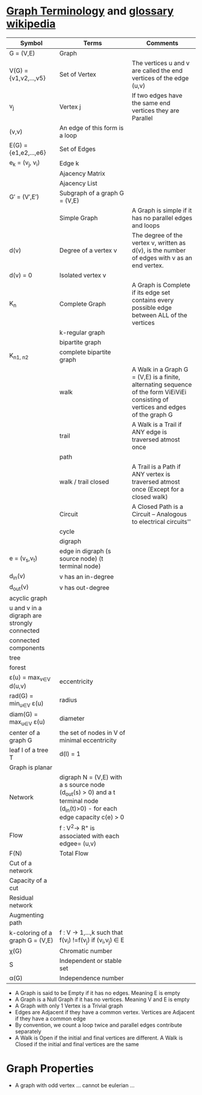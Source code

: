 
# [Graph Terminology](https://visualgo.net/en/graphds?slide=1) and [glossary wikipedia](https://en.wikipedia.org/wiki/Glossary_of_graph_theory_terms)

| Symbol | Terms  | Comments |                                                         
| ------------- | ------------- | ----------------- |                                          
| G = (V,E) | Graph |                                 
| V(G) = {v1,v2,...,v5} | Set of Vertex  | The vertices u and v are called the end vertices of the edge (u,v) |                    
| v<sub>j</sub> | Vertex j | If two edges have the same end vertices they are Parallel |
| (v,v) | An edge of this form is a loop | 
| E(G) = {e1,e2,...,e6} | Set of Edges | |
| e<sub>k</sub> = (v<sub>j</sub>, v<sub>i</sub>) | Edge k | 
|| Ajacency Matrix | |
|| Ajacency List | |
| G′ = (V′,E′) | Subgraph of a graph G = (V,E) | |
|| Simple Graph| A Graph is simple if it has no parallel edges and loops |
| d(v) | Degree of a vertex v |  The degree of the vertex v, written as d(v), is the number of edges with v as an end vertex. |
| d(v) = 0 | Isolated vertex v | | 
|K<sub>n</sub>  | Complete Graph | A Graph is Complete if its edge set contains every possible edge between ALL of the vertices |
| | k-regular graph | |
| | bipartite graph |
|K<sub>n1, n2</sub> | complete bipartite graph |  |
|| walk | A Walk in a Graph G = (V,E) is a finite, alternating sequence of the form ViEiViEi consisting of vertices and edges of the graph G | 
|| trail | A Walk is a Trail if ANY edge is traversed atmost once | 
|| path | | 
|| walk / trail closed | A Trail is a Path if ANY vertex is traversed atmost once (Except for a closed walk) | 
| | Circuit | A Closed Path is a Circuit – Analogous to electrical circuits'' |
|| cycle | |
|| digraph | | 
| e = (v<sub>s</sub>,v<sub>t</sub>) | edge in digraph (s source node) (t terminal node) |  | |
| d<sub>in</sub>(v) | v has an in-degree |  |
| d<sub>out</sub>(v)| v has out-degree |  |
| acyclic graph | |
| u and v in a digraph are strongly connected | |
| connected components | |
| tree | | 
| forest | |
| ε(u) = max<sub>v∈V</sub> d(u,v) | eccentricity |  
|  rad(G) = min<sub>u∈V</sub> ε(u) | radius |
| diam(G) = max<sub>u∈V</sub> ε(u) | diameter | 
| center of a graph G | the set of nodes in V of minimal eccentricity |
| leaf l of a tree T |  d(l) = 1 |
| Graph is planar | |
| Network | digraph N = (V,E) with a s source node (d<sub>out</sub>(s) > 0) and a t terminal node (d<sub>in</sub>(t)>0) - for each edge capacity c(e) > 0 |
| Flow | f : V<sup>2</sup>→ R<sup>+</sup> is associated with each edgee= (u,v) |
| F(N) | Total Flow | | |
| Cut of a network | |
| Capacity of a cut | |
| Residual network | |
| Augmenting path | |
| k-coloring of a graph G = (V,E) | f : V → 1,...,k such that f(v<sub>i</sub>) !=f(v<sub>j</sub>) if (v<sub>i</sub>,v<sub>j</sub>) ∈ E
| χ(G) |Chromatic number | 
| S | Independent or stable set | 
| α(G) | Independence number | 


*  A Graph is said to be Empty if it has no edges. Meaning E is empty
*  A Graph is a Null Graph if it has no vertices. Meaning V and E is empty
*  A Graph with only 1 Vertex is a Trivial graph
*  Edges are Adjacent if they have a common vertex. Vertices are Adjacent if they have a common edge
*  By convention, we count a loop twice and parallel edges contribute separately
* A Walk is Open if the initial and final vertices are different. A Walk is Closed if the initial and final vertices are the same


# Graph Properties 

* A graph with odd vertex ... cannot be eulerian ...
